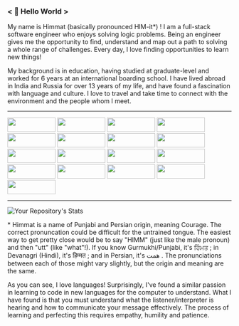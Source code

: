 ### < 👋 Hello World >

My name is Himmat (basically pronounced HIM-it\*) ! I am a full-stack software engineer who enjoys solving logic problems. Being an engineer gives me the opportunity to find, understand and map out a path to solving a whole range of challenges. Every day, I love finding opportunities to learn new things!

My background is in education, having studied at graduate-level and worked for 6 years at an international boarding school. I have lived abroad in India and Russia for over 13 years of my life, and have found a fascination with language and culture. I love to travel and take time to connect with the environment and the people whom I meet.

---
<span>
<img src="https://img.shields.io/badge/JavaScript-F7DF1E?style=for-the-badge&logo=javascript&logoColor=black&style=flat-square" width="108px" height="32px">
<img src="https://shields.io/badge/TypeScript-3178C6?logo=TypeScript&logoColor=FFF&style=flat-square" width="108px" height="32px">
<img src="https://img.shields.io/badge/HTML5-E34F26?style=for-the-badge&logo=html5&logoColor=white&style=flat-square" width="108px" height="32px">
<img src="https://img.shields.io/badge/CSS3-1572B6?style=for-the-badge&logo=css3&logoColor=white&style=flat-square" width="108px" height="32px">
<img src="https://img.shields.io/badge/Markdown-000000?style=for-the-badge&logo=markdown&logoColor=white&style=flat-square" width="108px" height="32px">
<img src="https://img.shields.io/badge/React-20232A?style=for-the-badge&logo=react&logoColor=61DAFB&style=flat-square" width="108px" height="32px">
<img src="https://img.shields.io/badge/express.js-%23404d59.svg?style=for-the-badge&logo=express&logoColor=%2361DAFB&style=flat-square" width="108px" height="32px">
<img src="https://img.shields.io/badge/styled--components-DB7093?style=for-the-badge&logo=styled-components&logoColor=black&style=flat-square" width="108px" height="32px">
<img src="https://img.shields.io/badge/Bootstrap-563D7C?style=for-the-badge&logo=bootstrap&logoColor=white&style=flat-square" width="108px" height="32px">
<img src="https://img.shields.io/badge/jQuery-0769AD?style=for-the-badge&logo=jquery&logoColor=white&style=flat-square" width="108px" height="32px">
<img src="https://img.shields.io/badge/PostgreSQL-316192?style=for-the-badge&logo=postgresql&logoColor=white&style=flat-square" width="108px" height="32px">
<img src="https://img.shields.io/badge/MySQL-00000F?style=for-the-badge&logo=mysql&logoColor=white&style=flat-square" width="108px" height="32px">
<img src="https://img.shields.io/badge/MongoDB-4EA94B?style=for-the-badge&logo=mongodb&logoColor=white&style=flat-square" width="108px" height="32px">
<img src="https://img.shields.io/badge/Amazon_AWS-232F3E?style=for-the-badge&logo=amazon-aws&logoColor=white&style=flat-square" width="108px" height="32px">
<img src="https://img.shields.io/badge/NPM-%23000000.svg?style=for-the-badge&logo=npm&logoColor=white&style=flat-square" width="108px" height="32px">
<img src="https://img.shields.io/badge/-mocha-%238D6748?style=for-the-badge&logo=mocha&logoColor=white&style=flat-square" width="108px" height="32px">
<img src="https://img.shields.io/badge/-jest-%23C21325?style=for-the-badge&logo=jest&logoColor=white&style=flat-square" width="108px" height="32px">
  
---

![Your Repository's Stats](https://github-readme-stats.vercel.app/api?username=thehimmat&show_icons=true)
  
\* Himmat is a name of Punjabi and Persian origin, meaning Courage. The correct pronuncation could be difficult for the untrained tongue. The easiest way to get pretty close would be to say "HIMM" (just like the male pronoun) and then "utt" (like "what"!). If you know Gurmukhi/Punjabi, it's ਹਿੰਮਤ ; in Devanagri (Hindi), it's  हिम्मत ; and in Persian, it's همت . The pronunciations between each of those might vary slightly, but the origin and meaning are the same. 

As you can see, I love languages! Surprisingly, I've found a similar passion in learning to code in new languages for the computer to understand. What I have found is that you must understand what the listener/interpreter is hearing and how to communicate your message effectively. The process of learning and perfecting this requires empathy, humility and patience.

